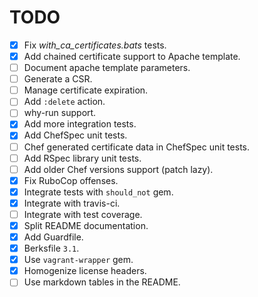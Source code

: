 TODO
====

* [x] Fix *with_ca_certificates.bats* tests.
* [x] Add chained certificate support to Apache template.
* [ ] Document apache template parameters.
* [ ] Generate a CSR.
* [ ] Manage certificate expiration.
* [ ] Add `:delete` action.
* [ ] why-run support.
* [x] Add more integration tests.
* [x] Add ChefSpec unit tests.
* [ ] Chef generated certificate data in ChefSpec unit tests.
* [ ] Add RSpec library unit tests.
* [ ] Add older Chef versions support (patch lazy).
* [x] Fix RuboCop offenses.
* [x] Integrate tests with `should_not` gem.
* [x] Integrate with travis-ci.
* [ ] Integrate with test coverage.
* [x] Split README documentation.
* [x] Add Guardfile.
* [x] Berksfile `3.1`.
* [x] Use `vagrant-wrapper` gem.
* [x] Homogenize license headers.
* [ ] Use markdown tables in the README.
